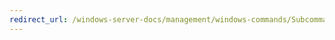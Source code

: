 ```yaml
---
redirect_url: /windows-server-docs/management/windows-commands/Subcommand-start-Server.md
---
```

